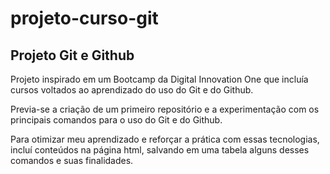 # projeto-curso-git

## Projeto Git e Github

Projeto inspirado em um Bootcamp da Digital Innovation One que incluía cursos voltados ao aprendizado do uso do Git e do Github.

Previa-se a criação de um primeiro repositório e a experimentação com os principais comandos para o uso do Git e do Github.

Para otimizar meu aprendizado e reforçar a prática com essas tecnologias, incluí conteúdos na página html, salvando em uma tabela alguns desses comandos e suas finalidades.
